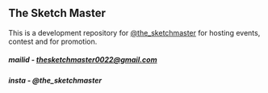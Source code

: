 ## The Sketch Master

This is a development repository for [@the_sketchmaster](https://www.instagram.com/the_sketchmaster/) for hosting events, contest and for promotion.

##### mailid - thesketchmaster0022@gmail.com

##### insta - @the_sketchmaster
